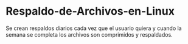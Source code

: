 # Respaldo-de-Archivos-en-Linux
Se crean respaldos diarios cada vez que el usuario quiera y cuando la semana se completa los archivos son comprimidos y respaldados.
